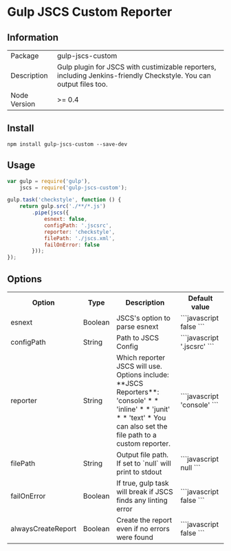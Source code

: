 Gulp JSCS Custom Reporter
=========================

Information
-----------

<table>
<tr>
<td>Package</td><td>gulp-jscs-custom</td>
</tr>
<tr>
<td>Description</td>
<td>Gulp plugin for JSCS with custimizable reporters, including Jenkins-friendly Checkstyle. You can output files too.</td>
</tr>
<tr>
<td>Node Version</td>
<td>>= 0.4</td>
</tr>
</table>

Install
-------

`npm install gulp-jscs-custom --save-dev`

Usage
-----

```javascript
var gulp = require('gulp'),
    jscs = require('gulp-jscs-custom');

gulp.task('checkstyle', function () {
    return gulp.src('./**/*.js')
        .pipe(jscs({
            esnext: false,
            configPath: '.jscsrc',
            reporter: 'checkstyle',
            filePath: './jscs.xml',
            failOnError: false
        }));
});

```

Options
-------

<table>
    <tr>
        <th>Option</th>
        <th>Type</th>
        <th>Description</th>
        <th>Default value</th>
    </tr>
    <tr>
        <td>esnext</td>
        <td>Boolean</td>
        <td>JSCS's option to parse esnext</td>
        <td>```javascript
false
```</td>
    <tr>
        <td>configPath</td>
        <td>String</td>
        <td>Path to JSCS Config</td>
        <td>```javascript
'.jscsrc'
```</td>
    </tr>
    <tr>
        <td>reporter</td>
        <td>String</td>
        <td>
            Which reporter JSCS will use. Options include:<br>
 **JSCS Reporters**:
'console'
* * 'inline'
* * 'junit'
* * 'text'
* You can also set the file path to a custom reporter.
         </td>
        <td>```javascript
'console'
```</td>
    </tr>
    <tr>
        <td>filePath</td>
        <td>String</td>
        <td>Output file path. If set to `null` will print to stdout</td>
        <td>```javascript
null
```</td>
    </tr>
    <tr>
        <td>failOnError</td>
        <td>Boolean</td>
        <td>If true, gulp task will break if JSCS finds any linting error</td>
        <td>```javascript
false
```</td>
    </tr>
    <tr>
        <td>alwaysCreateReport</td>
        <td>Boolean</td>
        <td>Create the report even if no errors were found</td>
        <td>```javascript
false
```</td>
    </tr>
</table>
